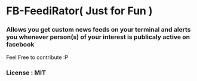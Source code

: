 # FB-FeediRator( Just for Fun )

### Allows you get custom news feeds on your terminal and alerts you whenever person(s) of your interest is publicaly active on facebook

Feel Free to contribute :P

### License : MIT
